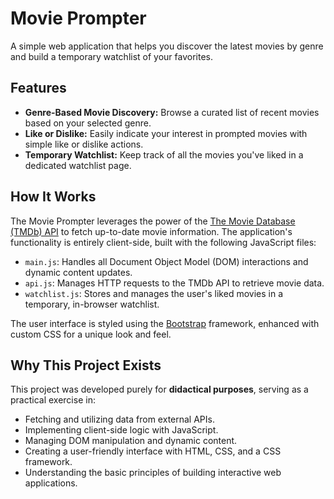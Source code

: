 # Movie Prompter

A simple web application that helps you discover the latest movies by genre and build a temporary watchlist of your favorites.

## Features

* **Genre-Based Movie Discovery:** Browse a curated list of recent movies based on your selected genre.
* **Like or Dislike:** Easily indicate your interest in prompted movies with simple like or dislike actions.
* **Temporary Watchlist:** Keep track of all the movies you've liked in a dedicated watchlist page.

## How It Works

The Movie Prompter leverages the power of the [The Movie Database (TMDb) API](https://www.themoviedb.org) to fetch up-to-date movie information. The application's functionality is entirely client-side, built with the following JavaScript files:

* `main.js`: Handles all Document Object Model (DOM) interactions and dynamic content updates.
* `api.js`: Manages HTTP requests to the TMDb API to retrieve movie data.
* `watchlist.js`: Stores and manages the user's liked movies in a temporary, in-browser watchlist.

The user interface is styled using the [Bootstrap](https://getbootstrap.com/) framework, enhanced with custom CSS for a unique look and feel.

## Why This Project Exists

This project was developed purely for **didactical purposes**, serving as a practical exercise in:

* Fetching and utilizing data from external APIs.
* Implementing client-side logic with JavaScript.
* Managing DOM manipulation and dynamic content.
* Creating a user-friendly interface with HTML, CSS, and a CSS framework.
* Understanding the basic principles of building interactive web applications.

